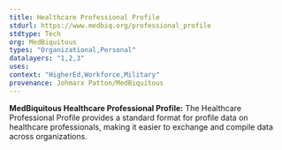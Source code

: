 ```yaml
---
title: Healthcare Professional Profile 
stdurl: https://www.medbiq.org/professional_profile
stdtype: Tech
org: MedBiquitous
types: "Organizational,Personal"
datalayers: "1,2,3"
uses:
context: "HigherEd,Workforce,Military"
provenance: Johmarx Patton/MedBiquitous
---
```

**MedBiquitous Healthcare Professional Profile:** The Healthcare Professional Profile provides a standard format for profile data on healthcare professionals, making it easier to exchange and compile data across organizations.